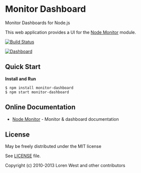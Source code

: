 Monitor Dashboard
=================

Monitor Dashboards for Node.js

This web application provides a UI for the [Node Monitor](http://npmjs.org/package/monitor) module.

[![Build Status](https://secure.travis-ci.org/lorenwest/monitor-dashboard.png?branch=master)](https://travis-ci.org/lorenwest/monitor-dashboard)

[![Dashboard](http://lorenwest.github.io/node-monitor/img/dashboard.png)](http://lorenwest.github.io/node-monitor)

Quick Start
-----------

**Install and Run**

    $ npm install monitor-dashboard
    $ npm start monitor-dashboard

Online Documentation
--------------------

* [Node Monitor](http://lorenwest.github.io/node-monitor) - Monitor & dashboard documentation

License
-------

May be freely distributed under the MIT license

See [LICENSE](https://github.com/lorenwest/monitor-dashboard/blob/master/LICENSE) file.

Copyright (c) 2010-2013 Loren West and other contributors
